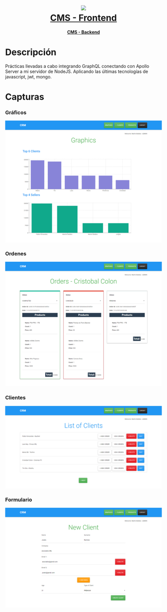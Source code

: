 <h1 align="center">
  <br>
  <img src="https://upload.wikimedia.org/wikipedia/commons/thumb/a/a7/React-icon.svg/640px-React-icon.svg.png" width="200">
  <br>
  <a href="https://cms-graphql.web.app/" target="_blank">CMS - Frontend</a> 
  <br>
</h1>
<h4 align="center"><a target="_blank" href="https://github.com/martinbobbio/backend-cms">CMS - Backend</a></h4>


# Descripción

Prácticas llevadas a cabo integrando GraphQL conectando con Apollo Server a mi servidor de NodeJS. Aplicando las últimas tecnologías de javascript, jwt, mongo.


# Capturas

### Gráficos

![Image of pagina](public/graphics.png)

### Ordenes

![Image of pagina](public/orders.png)

### Clientes

![Image of pagina](public/clients.png)

### Formulario

![Image of pagina](public/form.png)


